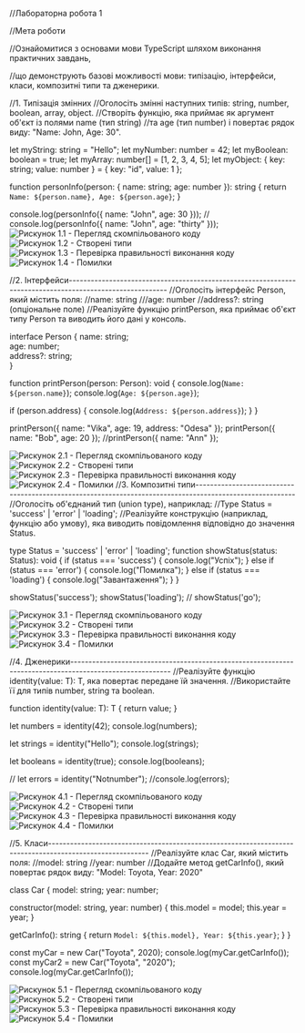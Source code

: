 //Лабораторна робота 1

//Мета роботи

//Ознайомитися з основами мови TypeScript шляхом виконання практичних завдань, 

//що демонструють базові можливості мови: типізацію, інтерфейси, класи, композитні типи та дженерики.

//1. Типізація змінних
//Оголосіть змінні наступних типів: string, number, boolean, array, object.
//Створіть функцію, яка приймає як аргумент об'єкт із полями name (тип string) 
//та age (тип number) і повертає рядок виду: "Name: John, Age: 30".

let myString: string = "Hello";
let myNumber: number = 42;
let myBoolean: boolean = true;
let myArray: number[] = [1, 2, 3, 4, 5];
let myObject: { key: string; value: number } = { key: "id", value: 1 };

function personInfo(person: { name: string; age: number }): string {
  return `Name: ${person.name}, Age: ${person.age}`;
}

console.log(personInfo({ name: "John", age: 30 }));
// console.log(personInfo({ name: "John", age: "thirty" }));
![Рискунок 1.1 - Перегляд скомпільованого коду](1.1.jpg)
![Рискунок 1.2 - Створені типи](1.2.jpg)
![Рискунок 1.3 - Перевірка правильності виконання коду](1.3.jpg)
![Рискунок 1.4 - Помилки](1.4.jpg)


//2. Інтерфейси---------------------------------------------------------------------------------------------------------
//Оголосіть інтерфейс Person, який містить поля:
//name: string
///age: number
//address?: string (опціональне поле)
//Реалізуйте функцію printPerson, яка приймає об'єкт типу Person та виводить його дані у консоль.


interface Person {
  name: string;       
  age: number;      
  address?: string;  
}

function printPerson(person: Person): void {
  console.log(`Name: ${person.name}`);
  console.log(`Age: ${person.age}`);
  
  if (person.address) {
    console.log(`Address: ${person.address}`);
  }
}

printPerson({ name: "Vika", age: 19, address: "Odesa" });
printPerson({ name: "Bob", age: 20 });
//printPerson({ name: "Ann" });

![Рискунок 2.1 - Перегляд скомпільованого коду](2.1.jpg)
![Рискунок 2.2 - Створені типи](2.2.jpg)
![Рискунок 2.3 - Перевірка правильності виконання коду](2.3.jpg)
![Рискунок 2.4 - Помилки](2.4.jpg)
//3. Композитні типи---------------------------------------------------------------------------------------------------------
//Оголосіть об'єднаний тип (union type), наприклад: 
//Type Status = 'success' | 'error' | 'loading';
//Реалізуйте конструкцію (наприклад, функцію або умову), яка виводить повідомлення відповідно до значення Status.


type Status = 'success' | 'error' | 'loading';
function showStatus(status: Status): void {
  if (status === 'success') {
    console.log("Успіх");
  } else if (status === 'error') {
    console.log("Помилка");
  } else if (status === 'loading') {
    console.log("Завантаження");
  }
}

showStatus('success');
showStatus('loading');
// showStatus('go');

![Рискунок 3.1 - Перегляд скомпільованого коду](3.1.jpg)
![Рискунок 3.2 - Створені типи](3.2.jpg)
![Рискунок 3.3 - Перевірка правильності виконання коду](3.3.jpg)
![Рискунок 3.4 - Помилки](3.4.jpg)


//4. Дженерики---------------------------------------------------------------------------------------------------------
//Реалізуйте функцію identity<T>(value: T): T, яка повертає передане їй значення.
//Використайте її для типів number, string та boolean.

function identity<T>(value: T): T {
  return value;
}

let numbers = identity<number>(42);
console.log(numbers); 

let strings = identity<string>("Hello");
console.log(strings); 

let booleans = identity<boolean>(true);
console.log(booleans); 

// let errors = identity<number>("Notnumber");
//console.log(errors); 


![Рискунок 4.1 - Перегляд скомпільованого коду](4.1.jpg)
![Рискунок 4.2 - Створені типи](4.2.jpg)
![Рискунок 4.3 - Перевірка правильності виконання коду](4.3.jpg)
![Рискунок 4.4 - Помилки](4.4.jpg)

//5. Класи---------------------------------------------------------------------------------------------------------
//Реалізуйте клас Car, який містить поля:
//model: string
//year: number
//Додайте метод getCarInfo(), який повертає рядок виду: "Model: Toyota, Year: 2020"

class Car {
  model: string;
  year: number;

  constructor(model: string, year: number) {
    this.model = model;
    this.year = year;
  }

  getCarInfo(): string {
    return `Model: ${this.model}, Year: ${this.year}`;
  }
}

const myCar = new Car("Toyota", 2020);
console.log(myCar.getCarInfo()); 
const myCar2 = new Car("Toyota", "2020");
console.log(myCar.getCarInfo()); 

![Рискунок 5.1 - Перегляд скомпільованого коду](5.1.jpg)
![Рискунок 5.2 - Створені типи](5.2.jpg)
![Рискунок 5.3 - Перевірка правильності виконання коду](5.3.jpg)
![Рискунок 5.4 - Помилки](5.4.jpg)
